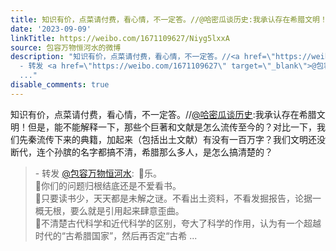 ```yaml
---
title: 知识有价，点菜请付费，看心情，不一定答。//@哈密瓜谈历史:我承认存在希腊文明！但是，能不能解释一下，那些个巨著和文献是怎么流传至今的？对比一下，我们先秦...
date: '2023-09-09'
linkTitle: https://weibo.com/1671109627/Niyg5lxxA
source: 包容万物恒河水的微博
description: "知识有价，点菜请付费，看心情，不一定答。//<a href=\"https://weibo.com/n/%E5%93%88%E5%AF%86%E7%93%9C%E8%B0%88%E5%8E%86%E5%8F%B2\">@哈密瓜谈历史</a>:我承认存在希腊文明！但是，能不能解释一下，那些个巨著和文献是怎么流传至今的？对比一下，我们先秦流传下来的典籍，加起来（包括出土文献）有没有一百万字？我们文明还没断代，连个孙膑的名字都搞不清，希腊那么多人，是怎么搞清楚的？<br><blockquote>
  - 转发 <a href=\"https://weibo.com/1671109627\" target=\"_blank\">@包容万物恒河水</a>: \U0001F53A乐。<br>\U0001F53A你们的问题归根结底还是不爱看书。<br>\U0001F53A只要读书少，天天都是未解之谜。不看出土资料，不看发掘报告，论据一概无根，要么就是引用起来肆意歪曲。<br>\U0001F53A不清楚古代科学和近代科学的区别，夸大了科学的作用，认为有一个超越时代的“古希腊国家”，然后再否定“古希
  ..."
disable_comments: true
---
```

知识有价，点菜请付费，看心情，不一定答。//<a href="https://weibo.com/n/%E5%93%88%E5%AF%86%E7%93%9C%E8%B0%88%E5%8E%86%E5%8F%B2">@哈密瓜谈历史</a>:我承认存在希腊文明！但是，能不能解释一下，那些个巨著和文献是怎么流传至今的？对比一下，我们先秦流传下来的典籍，加起来（包括出土文献）有没有一百万字？我们文明还没断代，连个孙膑的名字都搞不清，希腊那么多人，是怎么搞清楚的？<br><blockquote> - 转发 <a href="https://weibo.com/1671109627" target="_blank">@包容万物恒河水</a>: 🔺乐。<br>🔺你们的问题归根结底还是不爱看书。<br>🔺只要读书少，天天都是未解之谜。不看出土资料，不看发掘报告，论据一概无根，要么就是引用起来肆意歪曲。<br>🔺不清楚古代科学和近代科学的区别，夸大了科学的作用，认为有一个超越时代的“古希腊国家”，然后再否定“古希 ...